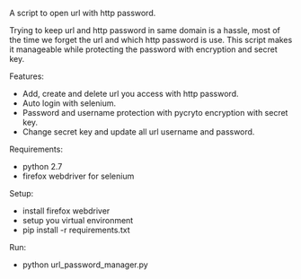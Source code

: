 A script to open url with http password.

Trying to keep url and http password in same domain is a hassle, most of the time
we forget the url and which http password is use. This script makes it manageable
while protecting the password with encryption and secret key.

Features:
- Add, create and delete url you access with http password.
- Auto login with selenium.
- Password and username protection with pycryto encryption with secret key.
- Change secret key and update all url username and password.

Requirements:
- python 2.7
- firefox webdriver for selenium

Setup:
- install firefox webdriver
- setup you virtual environment
- pip install -r requirements.txt

Run:
- python url_password_manager.py